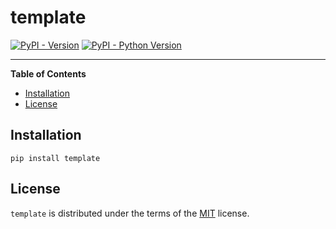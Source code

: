 # template

[![PyPI - Version](https://img.shields.io/pypi/v/template.svg)](https://pypi.org/project/template)
[![PyPI - Python Version](https://img.shields.io/pypi/pyversions/template.svg)](https://pypi.org/project/template)

-----

**Table of Contents**

- [Installation](#installation)
- [License](#license)

## Installation

```console
pip install template
```

## License

`template` is distributed under the terms of the [MIT](https://spdx.org/licenses/MIT.html) license.
